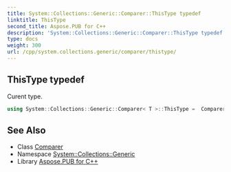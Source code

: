 ```yaml
---
title: System::Collections::Generic::Comparer::ThisType typedef
linktitle: ThisType
second_title: Aspose.PUB for C++
description: 'System::Collections::Generic::Comparer::ThisType typedef. Curent type in C++.'
type: docs
weight: 300
url: /cpp/system.collections.generic/comparer/thistype/
---
```

## ThisType typedef


Curent type.

```cpp
using System::Collections::Generic::Comparer< T >::ThisType =  Comparer<T>
```

## See Also

* Class [Comparer](../)
* Namespace [System::Collections::Generic](../../)
* Library [Aspose.PUB for C++](../../../)

